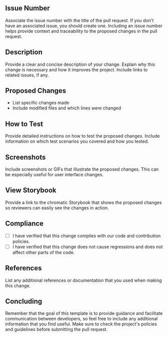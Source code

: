## Issue Number

Associate the issue number with the title of the pull request. If you don't have an associated issue, you should create one. Including an issue number helps provide context and traceability to the proposed changes in the pull request.

## Description

Provide a clear and concise description of your change. Explain why this change is necessary and how it improves the project. Include links to related issues, if any.

## Proposed Changes

- List specific changes made
- Include modified files and which lines were changed

## How to Test

Provide detailed instructions on how to test the proposed changes. Include information on which test scenarios you covered and how you tested.

## Screenshots

Include screenshots or GIFs that illustrate the proposed changes. This can be especially useful for user interface changes.

## View Storybook

Provide a link to the chromatic Storybook that shows the proposed changes so reviewers can easily see the changes in action.

## Compliance

- [ ] I have verified that this change complies with our code and contribution policies.
- [ ] I have verified that this change does not cause regressions and does not affect other parts of the code.

## References

List any additional references or documentation that you used when making this change.

## Concluding

Remember that the goal of this template is to provide guidance and facilitate communication between developers, so feel free to include any additional information that you find useful. Make sure to check the project's policies and guidelines before submitting the pull request.
